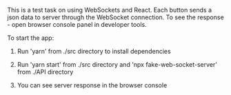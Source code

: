 This is a test task on using WebSockets and React. Each button sends a json data to server through the WebSocket connection.
To see the response - open browser console panel in developer tools.  

To start the app:

1. Run 'yarn' from ./src directory to install dependencies

2. Run 'yarn start' from ./src directory and 'npx fake-web-socket-server' from ./API directory

3. You can see server response in the browser console

